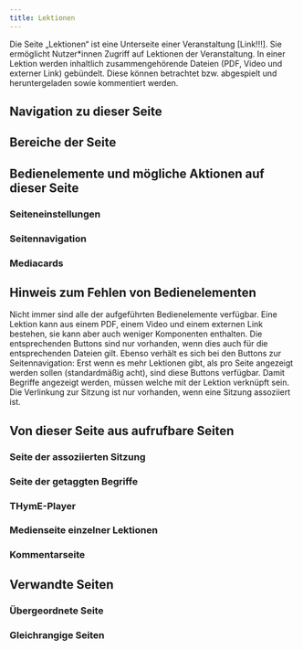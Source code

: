 ```yaml
---
title: Lektionen
---
```

Die Seite „Lektionen“ ist eine Unterseite einer Veranstaltung [Link!!!]. Sie ermöglicht Nutzer*innen Zugriff auf Lektionen der Veranstaltung. In einer Lektion werden inhaltlich zusammengehörende Dateien (PDF, Video und externer Link) gebündelt. Diese können betrachtet bzw. abgespielt und heruntergeladen sowie kommentiert werden.

## Navigation zu dieser Seite

## Bereiche der Seite

## Bedienelemente und mögliche Aktionen auf dieser Seite
### Seiteneinstellungen
### Seitennavigation
### Mediacards

## Hinweis zum Fehlen von Bedienelementen
Nicht immer sind alle der aufgeführten Bedienelemente verfügbar. Eine Lektion kann aus einem PDF, einem Video und einem externen Link bestehen, sie kann aber auch weniger Komponenten enthalten. Die entsprechenden Buttons sind nur vorhanden, wenn dies auch für die entsprechenden Dateien gilt. Ebenso verhält es sich bei den Buttons zur Seitennavigation: Erst wenn es mehr Lektionen gibt, als pro Seite angezeigt werden sollen (standardmäßig acht), sind diese Buttons verfügbar. Damit Begriffe angezeigt werden, müssen welche mit der Lektion verknüpft sein. Die Verlinkung zur Sitzung ist nur vorhanden, wenn eine Sitzung assoziiert ist.

## Von dieser Seite aus aufrufbare Seiten
### Seite der assoziierten Sitzung
### Seite der getaggten Begriffe
### THymE-Player
### Medienseite einzelner Lektionen
### Kommentarseite

## Verwandte Seiten
### Übergeordnete Seite
### Gleichrangige Seiten

